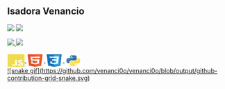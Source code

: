 ## Isadora Venancio <div> 
  <a href="mailto:isadora.venancio2006@gmail.com"><img src="https://img.shields.io/badge/Gmail-D14836?style=for-the-badge&logo=gmail&logoColor=white" target="_blank"></a> <a href="https://www.instagram.com/venanci0o_" alt="Instagram" target="_blank">
  <img src="https://img.shields.io/badge/-Instagram-464D77?style=for-the-badge&labelColor=464D77&logo=instagram&logoColor=white&link=https://www.instagram.com/venanci0o_">
</a>
</div>

<div>
  <a href="https://github.com/venanci0o">
    <img height="180em" src="https://github-readme-stats.vercel.app/api?username=venanci0o&show_icons=true&theme=cobalt"/>
    <img height="180em" src="https://github-readme-stats.vercel.app/api/top-langs/?username=venanci0o&&layout=donut&theme=cobalt"/>
</div>

<div style="display: inline_block"><br>
  <img align="center" alt="ISA-Js" height="30" width="40" src="https://raw.githubusercontent.com/devicons/devicon/master/icons/javascript/javascript-plain.svg">
  <img align="center" alt="ISA-HTML" height="30" width="40" src="https://raw.githubusercontent.com/devicons/devicon/master/icons/html5/html5-original.svg">
  <img align="center" alt="ISA-CSS" height="30" width="40" src="https://raw.githubusercontent.com/devicons/devicon/master/icons/css3/css3-original.svg">
  <img align="center" alt="ISA-Python" height="30" width="40" src="https://raw.githubusercontent.com/devicons/devicon/master/icons/python/python-original.svg">
</div>
![snake gif](https://github.com/venanci0o/venanci0o/blob/output/github-contribution-grid-snake.svg)
